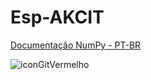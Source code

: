 # Esp-AKCIT

[Documentação NumPy - PT-BR](https://numpy-org.translate.goog/devdocs/user/absolute_beginners.html?_x_tr_sl=en&_x_tr_tl=pt&_x_tr_hl=pt&_x_tr_pto=tc)

![iconGitVermelho](https://github.com/user-attachments/assets/d97481fc-c1ef-4c96-a1e4-b99b8a61990a)
